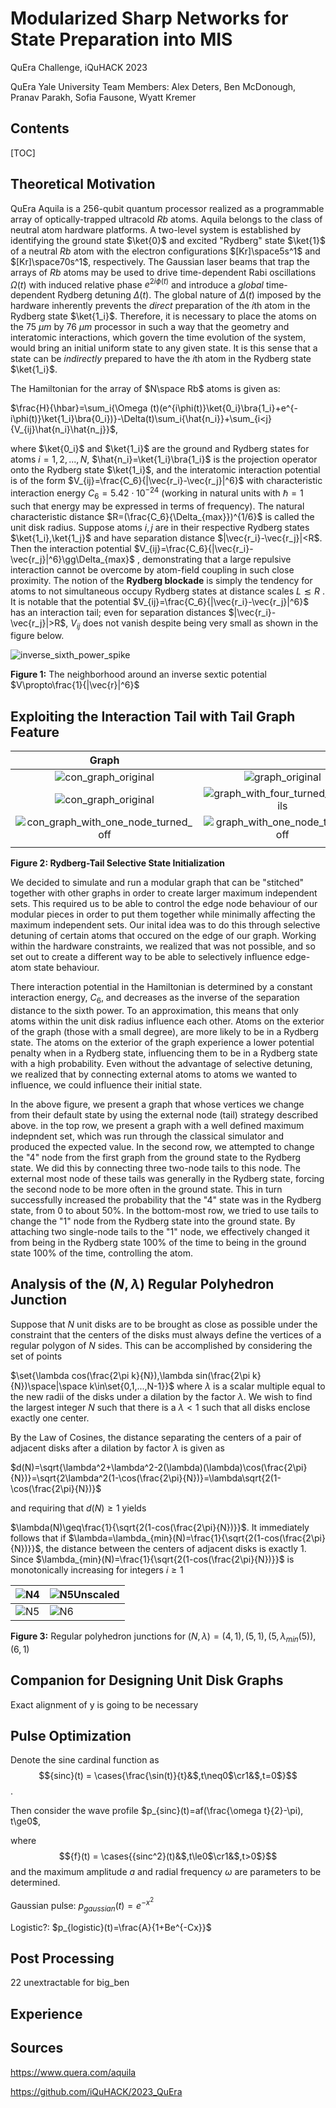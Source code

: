 # Modularized Sharp Networks for State Preparation into MIS
QuEra Challenge, iQuHACK 2023

QuEra Yale University Team
Members: Alex Deters, Ben McDonough, Pranav Parakh, Sofia Fausone, Wyatt Kremer

## Contents

[TOC]

## Theoretical Motivation

QuEra Aquila is a 256-qubit quantum processor realized as a programmable array of optically-trapped ultracold $Rb$ atoms. Aquila belongs to the class of neutral atom hardware platforms. A two-level system is established by identifying the ground state $\ket{0}$ and excited "Rydberg" state $\ket{1}$ of a neutral $Rb$ atom with the electron configurations $[Kr]\space5s^1$ and $[Kr]\space70s^1$, respectively. The Gaussian laser beams that trap the arrays of $Rb$ atoms may be used to drive time-dependent Rabi oscillations $\Omega(t)$ with induced relative phase $e^{2i\phi(t)}$ and introduce a *global* time-dependent Rydberg detuning $\Delta(t)$. The global nature of $\Delta(t)$ imposed by the hardware inherently prevents the *direct* preparation of the $i$th atom in the Rydberg state $\ket{1_i}$. Therefore, it is necessary to place the atoms on the 75 $\mu m$ by 76 $\mu m$ processor in such a way that the geometry and interatomic interactions, which govern the time evolution of the system, would bring an initial uniform state to any given state. It is this sense that a state can be *indirectly* prepared to have the $i$th atom in the Rydberg state $\ket{1_i}$. 

The Hamiltonian for the array of $N\space Rb$ atoms is given as:

$\frac{H}{\hbar}=\sum_i{\Omega (t)(e^{i\phi(t)}\ket{0_i}\bra{1_i}+e^{-i\phi(t)}\ket{1_i}\bra{0_i})}-\Delta(t)\sum_i{\hat{n_i}}+\sum_{i<j}{V_{ij}\hat{n_i}\hat{n_j}}$,

where $\ket{0_i}$ and $\ket{1_i}$ are the ground and Rydberg states for atoms $i=1,2,...,N$, $\hat{n_i}=\ket{1_i}\bra{1_i}$ is the projection operator onto the Rydberg state $\ket{1_i}$, and the interatomic interaction potential is of the form $V_{ij}=\frac{C_6}{|\vec{r_i}-\vec{r_j}|^6}$ with characteristic interaction energy  $C_6 =5.42\cdot10^{-24}$ (working in natural units with $\hbar=1$ such that energy may be expressed in terms of frequency). The natural characteristic distance $R=(\frac{C_6}{\Delta_{max}})^{1/6}$ is called the unit disk radius. Suppose atoms $i,j$ are in their respective Rydberg states $\ket{1_i},\ket{1_j}$ and have separation distance $|\vec{r_i}-\vec{r_j}|<R$.  Then the interaction potential $V_{ij}=\frac{C_6}{|\vec{r_i}-\vec{r_j}|^6}\gg\Delta_{max}$ , demonstrating that a large repulsive interaction cannot be overcome by atom-field coupling in such close proximity. The notion of  the **Rydberg blockade** is simply the tendency for atoms to not simultaneous occupy Rydberg states at distance scales $L\lesssim R$ . It is notable that the potential $V_{ij}=\frac{C_6}{|\vec{r_i}-\vec{r_j}|^6}$ has an interaction tail; even for separation distances $|\vec{r_i}-\vec{r_j}|>R$, $V_{ij}$ does not vanish despite being very small as shown in the figure below.

![inverse_sixth_power_spike](Documentation.assets/inverse_sixth_power_spike.png)

**Figure 1:**  The neighborhood around an inverse sextic potential $V\propto\frac{1}{|\vec{r}|^6}$

## Exploiting the Interaction Tail with Tail Graph Feature

|                            Graph                             |                                                              |
| :----------------------------------------------------------: | :----------------------------------------------------------: |
| ![con_graph_original](Documentation.assets/con_graph_original-1674976175318-23-1674976180988-25.png) | ![graph_original](Documentation.assets/graph_original-1674976222266-31.png) |
| ![con_graph_original](Documentation.assets/con_graph_with_four_turned_on_3tails-1674976129323-15-1674976130635-17.png) | ![graph_with_four_turned_on_3tails](Documentation.assets/graph_with_four_turned_on_3tails-1674976229812-34.png) |
| ![con_graph_with_one_node_turned_off](Documentation.assets/con_graph_with_one_node_turned_off-1674976189641-28.png) | ![graph_with_one_node_turned_off](Documentation.assets/graph_with_one_node_turned_off-1674976240084-37-1674976241998-39.png) |
|                                                              |                                                              |

**Figure 2: Rydberg-Tail Selective State Initialization**

We decided to simulate and run a modular graph that can be "stitched" together with other graphs in order to create larger maximum independent sets. This required us to be able to control the edge node behaviour of our modular pieces in order to put them together while minimally affecting the maximum independent sets. Our inital idea was to do this through selective detuning of certain atoms that occured on the edge of our graph. Working within the hardware constraints, we realized that was not possible, and so set out to create a different way to be able to selectively influence edge-atom state behaviour. 

There interaction potential in the Hamiltonian is determined by a constant interaction energy, $C_6$, and decreases as the inverse of the separation distance to the sixth power. To an approximation, this means that only atoms within the unit disk radius influence each other. Atoms on the exterior of the graph (those with a small degree), are more likely to be in a Rydberg state. The atoms on the exterior of the graph experience a lower potential penalty when in a Rydberg state, influencing them to be in a Rydberg state with a high probability. Even without the advantage of selective detuning, we realized that by connecting external atoms to atoms we wanted to influence, we could influence their initial state.

In the above figure, we present a graph that whose vertices we change from their default state by using the external node (tail) strategy described above. in the top row, we present a graph with a well defined maximum indepndent set, which was run through the classical simulator and produced the expected value. In the second row, we attempted to change the "4" node from the first graph from the ground state to the Rydberg state. We did this by connecting three two-node tails to this node. The external most node of these tails was generally in the Rydberg state, forcing the second node to be more often in the ground state. This in turn successfully increased the probability that the "4" state was in the Rydberg state, from 0 to about 50%. In the bottom-most row, we tried to use tails to change the "1" node from the Rydberg state into the ground state. By attaching two single-node tails to the "1" node, we effectively changed it from being in the Rydberg state 100% of the time to being in the ground state 100% of the time, controlling the atom. 



## Analysis of the $(N,\lambda)$ Regular Polyhedron Junction

Suppose that $N$ unit disks are to be brought as close as possible under the constraint that the centers of the disks must always  define the vertices of a regular polygon of $N$ sides. This can be accomplished by considering the set of points

$\set{\lambda cos(\frac{2\pi k}{N}),\lambda sin(\frac{2\pi k}{N})\space|\space k\in\set{0,1,...,N-1}}$ where $\lambda$ is a scalar multiple equal to the new radii of the disks under a dilation by the factor $\lambda$. We wish to find the largest integer $N$ such that there is a $\lambda<1$ such that all disks enclose exactly one center.

By the Law of Cosines, the distance separating the centers of a pair of adjacent disks after a dilation by factor $\lambda$ is given as

$d(N)=\sqrt{\lambda^2+\lambda^2-2(\lambda)(\lambda)\cos(\frac{2\pi}{N})}=\sqrt{2\lambda^2(1-\cos(\frac{2\pi}{N})}=\lambda\sqrt{2(1-\cos(\frac{2\pi}{N})}$

and requiring that $d(N)\geq1$ yields

$\lambda(N)\geq\frac{1}{\sqrt{2(1-cos(\frac{2\pi}{N})}}$. It immediately follows that if $\lambda=\lambda_{min}(N)=\frac{1}{\sqrt{2(1-cos(\frac{2\pi}{N})}}$, the distance between the centers of adjacent disks is exactly $1$. Since $\lambda_{min}(N)=\frac{1}{\sqrt{2(1-cos(\frac{2\pi}{N})}}$ is monotonically increasing for integers $i\geq1$

| ![N4](Documentation.assets/N4.png) | ![N5Unscaled](Documentation.assets/N5Unscaled.png) |
| ---------------------------------- | -------------------------------------------------- |
| ![N5](Documentation.assets/N5.png) | ![N6](Documentation.assets/N6.png)                 |

**Figure 3:** Regular polyhedron junctions for $(N,\lambda)=(4,1),(5,1),(5,\lambda_{min}(5)),(6,1)$









## Companion for Designing Unit Disk Graphs



Exact alignment of y is going to be necessary



## Pulse Optimization 

Denote the sine cardinal function as $${sinc}(t) = \cases{\frac{\sin(t)}{t}&$,t\neq0$\cr1&$,t=0$}$$.

Then consider the wave profile $p_{sinc}(t)=af(\frac{\omega t}{2}-\pi), t\ge0$,

 where $${f}(t) = \cases{{sinc^2}(t)&$,t\le0$\cr1&$,t>0$}$$  and the maximum amplitude $a$ and radial frequency $\omega$ are parameters to be determined.

Gaussian pulse: $p_{gaussian}(t)=e^{-x^2}$



Logistic?: $p_{logistic}(t)=\frac{A}{1+Be^{-Cx}}$

## Post Processing

22 unextractable for big_ben

## Experience



## Sources

https://www.quera.com/aquila

https://github.com/iQuHACK/2023_QuEra
